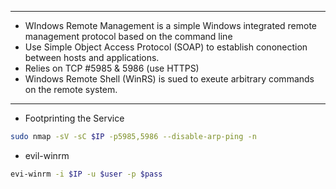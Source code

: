 ---------------------------
- WIndows Remote Management is a simple Windows integrated remote management protocol based on the command line
- Use Simple Object Access Protocol (SOAP) to establish cononection between hosts and applications.
- Relies on TCP #5985 & 5986 (use HTTPS)
- Windows Remote Shell (WinRS) is sued to exeute arbitrary commands on the remote system.
---------------------------------

- Footprinting the Service
```bash
sudo nmap -sV -sC $IP -p5985,5986 --disable-arp-ping -n
```

- evil-winrm
```bash
evi-winrm -i $IP -u $user -p $pass
```

